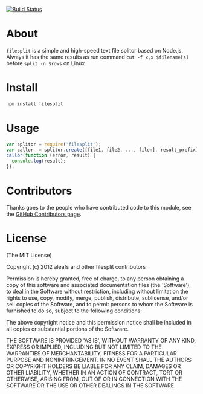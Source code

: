 [![Build Status](https://secure.travis-ci.org/aleafs/filesplit.png?branch=master)](http://travis-ci.org/aleafs/filesplit)

# About #
`filesplit` is a simple and high-speed text file splitor based on Node.js.
Always it has the same results as run command `cut -f x,x $filename[s]` before `split -n $rows` on Linux.

# Install #
```bash
npm install filesplit
```

# Usage #
```javascript
var splitor = require('filesplit');
var callor  = splitor.create([file1, file2, ..., filen], result_prefix);
callor(function (error, result) {
  console.log(result);
});
```

# Contributors #

Thanks goes to the people who have contributed code to this module, see the [GitHub Contributors page](https://github.com/aleafs/filesplit/graphs/contributors).

# License #

(The MIT License)

  Copyright (c) 2012 aleafs and other filesplit contributors

  Permission is hereby granted, free of charge, to any person obtaining
  a copy of this software and associated documentation files (the
      'Software'), to deal in the Software without restriction, including
  without limitation the rights to use, copy, modify, merge, publish,
  distribute, sublicense, and/or sell copies of the Software, and to
  permit persons to whom the Software is furnished to do so, subject to
  the following conditions:

  The above copyright notice and this permission notice shall be
  included in all copies or substantial portions of the Software.

  THE SOFTWARE IS PROVIDED 'AS IS', WITHOUT WARRANTY OF ANY KIND,
  EXPRESS OR IMPLIED, INCLUDING BUT NOT LIMITED TO THE WARRANTIES OF
  MERCHANTABILITY, FITNESS FOR A PARTICULAR PURPOSE AND NONINFRINGEMENT.
  IN NO EVENT SHALL THE AUTHORS OR COPYRIGHT HOLDERS BE LIABLE FOR ANY
  CLAIM, DAMAGES OR OTHER LIABILITY, WHETHER IN AN ACTION OF CONTRACT,
  TORT OR OTHERWISE, ARISING FROM, OUT OF OR IN CONNECTION WITH THE
  SOFTWARE OR THE USE OR OTHER DEALINGS IN THE SOFTWARE.

